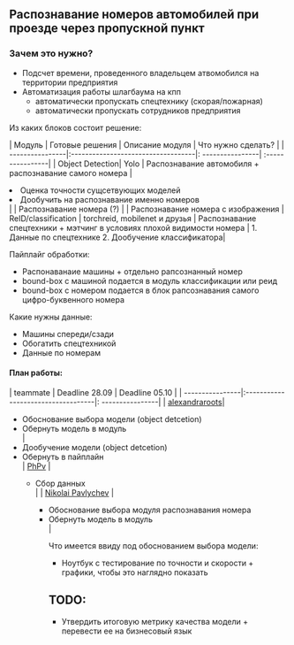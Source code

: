 ## Распознавание номеров автомобилей при проезде через пропускной пункт

### Зачем это нужно?
* Подсчет времени, проведенного владельцем атвомобился на территории предприятия
* Автоматизация работы шлагбаума на кпп
    * автоматически пропускать спецтехнику (скорая/пожарная)
    * автоматически пропускать сотрудников предприятия
    

Из каких блоков состоит решение:

| Модуль         | Готовые решения                     | Описание модуля | Что нужно сделать? |
| ----------------|:-----------------------------------|: ----------------| :----------------|
| Object Detection| Yolo                               | Распознавание автомобиля + распознавание самого номера | <li> Оценка точности сущсетвующих моделей </li> <li> Дообучить на распознавание именно номеров </li>|
| Распознавание номера (?)    |      | Распознавание номера с изображения
| ReID/classification  | torchreid, mobilenet и друзья          |    Распознавание спецтехники + мэтчинг в условиях плохой видимости номера | 1. Данные по спецтехнике 2. Дообучение классификатора|


Пайплайг обработки:
* Распонаванаие машины + отдельно рапсознанный номер
* bound-box с машиной подается в модуль классификации или реид
* bound-box c номером подается в блок рапсознавания самого цифро-буквенного номера


Какие нужны данные:
* Машины спереди/сзади
* Обогатить спецтехникой
* Данные по номерам

#### План работы:

|  teammate         | Deadline 28.09               | Deadline 05.10 |
| ----------------|:-----------------------------------|: ----------------|
| [alexandraroots](https://github.com/alexandraroots)| <ul><li> Обоснование выбора модели (object detcetion) </li><li>Обернуть модель в модуль </li> | <li> Дообучение модели (object detcetion) </li><li> Обернуть в пайплайн </li>
| [PhPv](https://github.com/PhPv)   |  <ul><li> Сбор данных </li>      |
| [Nikolai Pavlychev](https://github.com/NikolayPavlychev)  | <ul><li> Обоснование выбора модуля распознавания номера </li> <li>Обернуть модель в модуль </li> | 


Что имеется ввиду под обоснованием выбора модели:
* Ноутбук с тестирование по точности и скорости + графики, чтобы это наглядно показать

## TODO:

* Утвердить итоговую метрику качества модели + перевести ее на бизнесовый язык